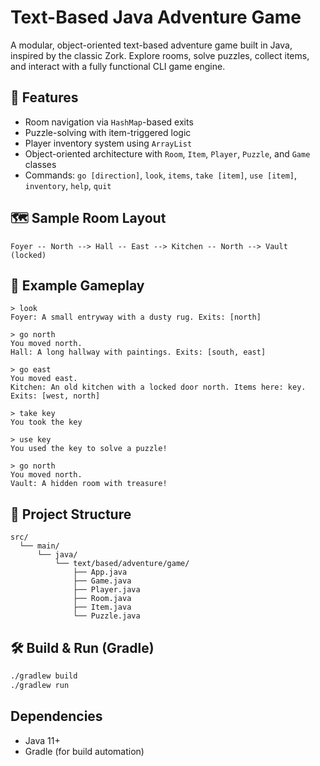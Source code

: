 # Text-Based Java Adventure Game

A modular, object-oriented text-based adventure game built in Java, inspired by the classic Zork. Explore rooms, solve puzzles, collect items, and interact with a fully functional CLI game engine.

## 🚀 Features

- Room navigation via `HashMap`-based exits
- Puzzle-solving with item-triggered logic
- Player inventory system using `ArrayList`
- Object-oriented architecture with `Room`, `Item`, `Player`, `Puzzle`, and `Game` classes
- Commands: `go [direction]`, `look`, `items`, `take [item]`, `use [item]`, `inventory`, `help`, `quit`

## 🗺️ Sample Room Layout

```
Foyer -- North --> Hall -- East --> Kitchen -- North --> Vault (locked)
```

## 🧪 Example Gameplay

```text
> look
Foyer: A small entryway with a dusty rug. Exits: [north]

> go north
You moved north.
Hall: A long hallway with paintings. Exits: [south, east]

> go east
You moved east.
Kitchen: An old kitchen with a locked door north. Items here: key. Exits: [west, north]

> take key
You took the key

> use key
You used the key to solve a puzzle!

> go north
You moved north.
Vault: A hidden room with treasure!
```

## 📂 Project Structure

```
src/
  └── main/
      └── java/
          └── text/based/adventure/game/
              ├── App.java
              ├── Game.java
              ├── Player.java
              ├── Room.java
              ├── Item.java
              └── Puzzle.java
```

## 🛠️ Build & Run (Gradle)

```bash
./gradlew build
./gradlew run
```

## Dependencies

- Java 11+
- Gradle (for build automation)

